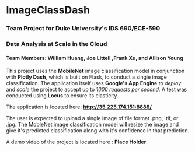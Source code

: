 # ImageClassDash

### Team Project for Duke University's IDS 690/ECE-590
### Data Analysis at Scale in the Cloud

#### Team Members: William Huang, Joe Littell ,Frank Xu, and Allison Young

This project uses the **MobileNet** image classification model in conjunction with **Plotly Dash**, which is built on Flask,
to conduct a single image classification. The application itself uses **Google's App Engine** to *deploy* 
and *scale* the project to accept up to *1000 requests per second.* A test was conducted using **Locus** to ensure 
its elasticity.

The application is located here: **http://35.225.174.151:8888/**

The user is expected to upload a single image of file format .png, .tif, or .jpg. The MobleNet image classification model
will resize the image and give it's predicted classification along with it's confidence in that prediction. 

A demo video of the project is located here : **Place Holder**
